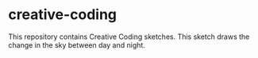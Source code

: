 # creative-coding
This repository contains Creative Coding sketches.
This sketch draws the change in the sky between day and night.
